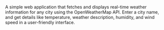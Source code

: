 A simple web application that fetches and displays real-time weather information for any city using the OpenWeatherMap API. Enter a city name, and get details like temperature, weather description, humidity, and wind speed in a user-friendly interface.
